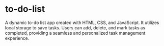 # to-do-list
A dynamic to-do list app created with HTML, CSS, and JavaScript. It utilizes local storage to save tasks. Users can add, delete, and mark tasks as completed, providing a seamless and personalized task management experience.
